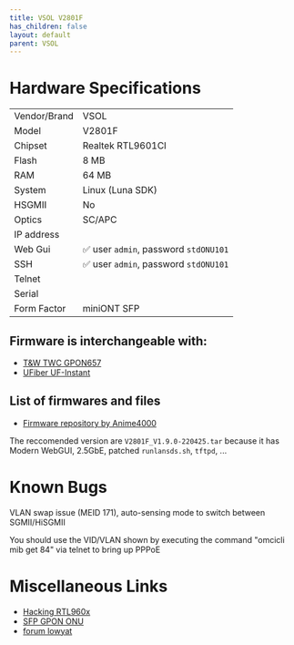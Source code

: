 ```yaml
---
title: VSOL V2801F
has_children: false
layout: default
parent: VSOL
---
```


# Hardware Specifications

|              |                                       |
| ------------ | ------------------------------------- |
| Vendor/Brand | VSOL                                  |
| Model        | V2801F                                |
| Chipset      | Realtek RTL9601CI                     |
| Flash        | 8 MB                                  |
| RAM          | 64 MB                                 |
| System       | Linux (Luna SDK)                      |
| HSGMII       | No                                    |
| Optics       | SC/APC                                |
| IP address   |                                       |
| Web Gui      | ✅ user `admin`, password `stdONU101` |
| SSH          | ✅ user `admin`, password `stdONU101` |
| Telnet       |                                       |
| Serial       |                                       |
| Form Factor  | miniONT SFP                           |

## Firmware is interchangeable with:

- [T&W TWC GPON657](/ont-t-w-twcgpon657)
- [UFiber UF-Instant](/ont-ufiber-uf-instant) 

## List of firmwares and files

- [Firmware repository by Anime4000](https://github.com/Anime4000/RTL960x/tree/main/Firmware/V2801F)

The reccomended version are `V2801F_V1.9.0-220425.tar` because it has Modern WebGUI, 2.5GbE, patched `runlansds.sh`, `tftpd`, ...

# Known Bugs

VLAN swap issue (MEID 171), auto-sensing mode to switch between SGMII/HiSGMII

You should use the VID/VLAN shown by executing the command "omcicli mib get 84" via telnet to bring up PPPoE

# Miscellaneous Links

- [Hacking RTL960x](https://github.com/Anime4000/RTL960x)
- [SFP GPON ONU](https://github.com/zry98/SFP-GPON-ONU)
- [forum lowyat](https://forum.lowyat.net/topic/4925452/+460)
